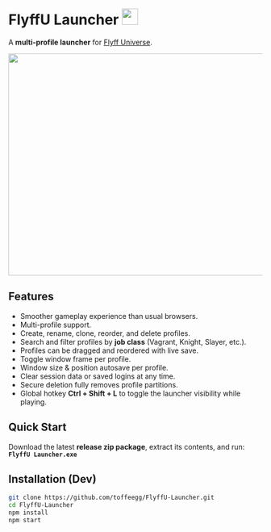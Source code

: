 # FlyffU Launcher <img src="https://github.com/toffeegg/FlyffU-Launcher/blob/main/icon.png" width="32" height="32" />

A **multi-profile launcher** for [Flyff Universe](https://universe.flyff.com/play). 

<img src="https://github.com/toffeegg/FlyffU-Launcher/blob/main/images/Screenshot%202025-09-20%20171037.png" width="520" height="440" />

## Features
- Smoother gameplay experience than usual browsers.  
- Multi-profile support.  
- Create, rename, clone, reorder, and delete profiles.  
- Search and filter profiles by **job class** (Vagrant, Knight, Slayer, etc.).  
- Profiles can be dragged and reordered with live save.  
- Toggle window frame per profile.  
- Window size & position autosave per profile.  
- Clear session data or saved logins at any time.  
- Secure deletion fully removes profile partitions.  
- Global hotkey **Ctrl + Shift + L** to toggle the launcher visibility while playing.  

## Quick Start
Download the latest **release zip package**, extract its contents, and run:  
**`FlyffU Launcher.exe`**

## Installation (Dev)
```bash
git clone https://github.com/toffeegg/FlyffU-Launcher.git
cd FlyffU-Launcher
npm install
npm start
